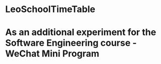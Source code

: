 # LeoSchoolTimeTable
# As an additional experiment for the Software Engineering course - WeChat Mini Program